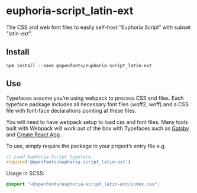 
# euphoria-script_latin-ext

The CSS and web font files to easily self-host “Euphoria Script” with subset "latin-ext".

## Install

`npm install --save @openfonts/euphoria-script_latin-ext`

## Use

Typefaces assume you’re using webpack to process CSS and files. Each typeface
package includes all necessary font files (woff2, woff) and a CSS file with
font-face declarations pointing at these files.

You will need to have webpack setup to load css and font files. Many tools built
with Webpack will work out of the box with Typefaces such as [Gatsby](https://github.com/gatsbyjs/gatsby)
and [Create React App](https://github.com/facebookincubator/create-react-app).

To use, simply require the package in your project’s entry file e.g.

```javascript
// Load Euphoria Script typeface
require('@openfonts/euphoria-script_latin-ext')
```

Usage in SCSS:
```scss
@import "~@openfonts/euphoria-script_latin-ext/index.css";
```
